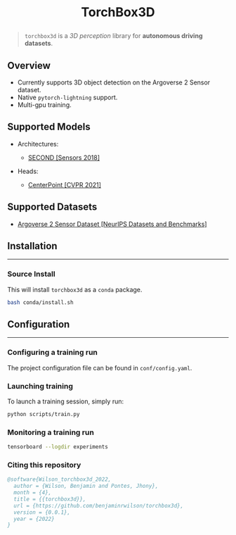 [contributing-image]: https://img.shields.io/badge/contributions-welcome-brightgreen.svg?style=flat

<h1> <p align="center"> TorchBox3D </p> </h1>

> `torchbox3d` is a *3D perception* library for **autonomous driving datasets**.

## Overview

- Currently supports 3D object detection on the Argoverse 2 Sensor dataset.
- Native `pytorch-lightning` support.
- Multi-gpu training.

## Supported Models

- Architectures:
  - [SECOND [Sensors 2018]](https://pdfs.semanticscholar.org/5125/a16039cabc6320c908a4764f32596e018ad3.pdf)

- Heads:
  - [CenterPoint [CVPR 2021]](https://openaccess.thecvf.com/content/CVPR2021/papers/Yin_Center-Based_3D_Object_Detection_and_Tracking_CVPR_2021_paper.pdf)

## Supported Datasets

- [Argoverse 2 Sensor Dataset [NeurIPS Datasets and Benchmarks]](https://datasets-benchmarks-proceedings.neurips.cc/paper/2021/hash/4734ba6f3de83d861c3176a6273cac6d-Abstract-round2.html)

## Installation
---

### Source Install

This will install `torchbox3d` as a `conda` package.

```bash
bash conda/install.sh
```

## Configuration
---

### Configuring a training run

The project configuration file can be found in `conf/config.yaml`.

### Launching training

To launch a training session, simply run:

```bash
python scripts/train.py
```

### Monitoring a training run

```bash
tensorboard --logdir experiments
```

### Citing this repository

```BibTeX
@software{Wilson_torchbox3d_2022,
  author = {Wilson, Benjamin and Pontes, Jhony},
  month = {4},
  title = {{torchbox3d}},
  url = {https://github.com/benjaminrwilson/torchbox3d},
  version = {0.0.1},
  year = {2022}
}
```
